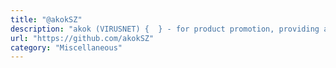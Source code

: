 ```yaml
---
title: "@akokSZ"
description: "akok (VIRUSNET) {  } - for product promotion, providing a platform for tests and discussion, help with resolving conflicts with antiviruses"
url: "https://github.com/akokSZ"
category: "Miscellaneous"
---
```


